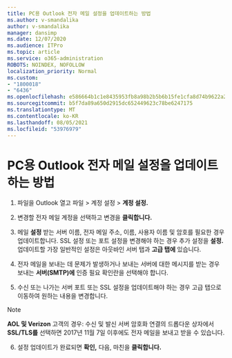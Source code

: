 ```yaml
---
title: PC용 Outlook 전자 메일 설정을 업데이트하는 방법
ms.author: v-smandalika
author: v-smandalika
manager: dansimp
ms.date: 12/07/2020
ms.audience: ITPro
ms.topic: article
ms.service: o365-administration
ROBOTS: NOINDEX, NOFOLLOW
localization_priority: Normal
ms.custom:
- "1800018"
- "6436"
ms.openlocfilehash: e586664b1c1e8435953fb8a98b2b5b6b15fe1cfa8d74b9622a257cb1751fc799
ms.sourcegitcommit: b5f7da89a650d2915dc652449623c78be6247175
ms.translationtype: MT
ms.contentlocale: ko-KR
ms.lasthandoff: 08/05/2021
ms.locfileid: "53976979"
---
```

# <a name="how-to-update-email-settings-in-outlook-for-pc"></a>PC용 Outlook 전자 메일 설정을 업데이트하는 방법

1. 파일을 Outlook 열고 파일 > 계정 설정 > **계정 설정.**

2. 변경할 전자 메일 계정을 선택하고 변경을 **클릭합니다.** 

3. 메일 **설정** 받는 서버 이름, 전자 메일 주소, 이름, 사용자 이름 및 암호를 필요한 경우 업데이트합니다. SSL 설정 또는 포트 설정을 변경해야 하는 경우 추가 설정을 **설정.** 업데이트할 가장 일반적인 설정은  아웃바인 서버 탭과 **고급 탭에** 있습니다.

4. 전자 메일을 보내는 데 문제가 발생하거나 보내는 서버에 대한 메시지를 받는 경우 보내는 **서버(SMTP)에** 인증 필요 확인란을 선택해야 합니다.

5. 수신 또는 나가는 서버 포트 또는 SSL 설정을 업데이트해야 하는  경우 고급 탭으로 이동하여 원하는 내용을 변경합니다.

> [!NOTE]
> **AOL 및 Verizon** 고객의 경우: 수신 및 발신 서버 암호화  연결의 드롭다운 상자에서 **SSL/TLS를** 선택하면 2017년 11월 7일 이후에도 전자 메일을 보내고 받을 수 있습니다.

6. 설정 업데이트가 완료되면 **확인,** 다음, 마친을 **클릭합니다.**


